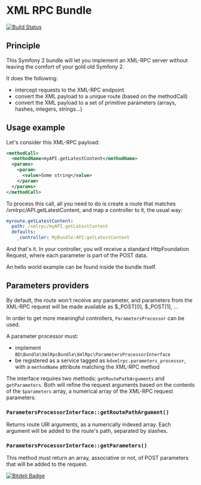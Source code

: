 # XML RPC Bundle

[![Build Status](https://travis-ci.org/bdunogier/xmlrpcbundle.png)](https://travis-ci.org/bdunogier/xmlrpcbundle)

## Principle

This Symfony 2 bundle will let you implement an XML-RPC server without leaving the comfort of your gold old Symfony 2.

It does the following:
- intercept requests to the XML-RPC endpoint
- convert the XML payload to a unique route (based on the methodCall)
- convert the XML payload to a set of primitive parameters (arrays, hashes, integers, strings...)

## Usage example

Let's consider this XML-RPC payload:

```xml
<methodCall>
  <methodName>myAPI.getLatestContent</methodName>
  <params>
    <param>
      <value>Some string</value>
    </param>
  </params>
</methodCall>
```

To process this call, all you need to do is create a route that matches /xmlrpc/API.getLatestContent, and map a
controller to it, the usual way:

```yml
myroute.getLatestContent:
  path: /xmlrpc/myAPI.getLatestContent
  defaults:
    _controller: MyBundle:API:getLatestContent
```

And that's it. In your controller, you will receive a standard HttpFoundation Request, where each parameter is part
of the POST data.

An hello world example can be found inside the bundle itself.

## Parameters providers

By default, the route won't receive any parameter, and parameters from the XML-RPC request will be made available
as $_POST[0], $_POST[1], ...

In order to get more meaningful controllers, `ParametersProcessor` can be used.

A parameter processor must:
- implement `BD\Bundle\XmlRpcBundle\XmlRpc\ParametersProcessorInterface`
- be registered as a service tagged as `bdxmlrpc.parameters_processor`, with a `methodName` attribute matching
  the XML-RPC method

The interface requires two methods: `getRoutePathArguments` and `getParameters`. Both will refine the request
arguments based on the contents of the `$parameters` array, a numerical array of the XML-RPC request parameters.

### `ParametersProcessorInterface::getRoutePathArgument()`

Returns route URI arguments, as a numerically indexed array. Each argument will be added to the route's path, separated
by slashes.

### `ParametersProcessorInterface::getParameters()`

This method must return an array, associative or not, of POST parameters that will be added to the request.

[![Bitdeli Badge](https://d2weczhvl823v0.cloudfront.net/bdunogier/xmlrpcbundle/trend.png)](https://bitdeli.com/free "Bitdeli Badge")

